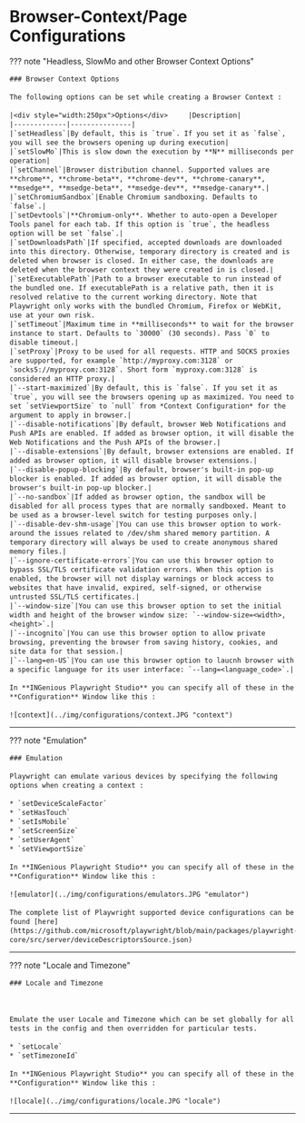 # **Browser-Context/Page Configurations**

??? note "Headless, SlowMo and other Browser Context Options"

    ### Browser Context Options

    The following options can be set while creating a Browser Context :

    |<div style="width:250px">Options</div>     |Description|
    |-------------|---------------|
    |`setHeadless`|By default, this is `true`. If you set it as `false`, you will see the browsers opening up during execution|
    |`setSlowMo`|This is slow down the execution by **N** milliseconds per operation|
    |`setChannel`|Browser distribution channel. Supported values are **chrome**, **chrome-beta**, **chrome-dev**, **chrome-canary**, **msedge**, **msedge-beta**, **msedge-dev**, **msedge-canary**.|
    |`setChromiumSandbox`|Enable Chromium sandboxing. Defaults to `false`.|
    |`setDevtools`|**Chromium-only**. Whether to auto-open a Developer Tools panel for each tab. If this option is `true`, the headless option will be set `false`.|
    |`setDownloadsPath`|If specified, accepted downloads are downloaded into this directory. Otherwise, temporary directory is created and is deleted when browser is closed. In either case, the downloads are deleted when the browser context they were created in is closed.|
    |`setExecutablePath`|Path to a browser executable to run instead of the bundled one. If executablePath is a relative path, then it is resolved relative to the current working directory. Note that Playwright only works with the bundled Chromium, Firefox or WebKit, use at your own risk.
    |`setTimeout`|Maximum time in **milliseconds** to wait for the browser instance to start. Defaults to `30000` (30 seconds). Pass `0` to disable timeout.|
    |`setProxy`|Proxy to be used for all requests. HTTP and SOCKS proxies are supported, for example `http://myproxy.com:3128` or `socks5://myproxy.com:3128`. Short form `myproxy.com:3128` is considered an HTTP proxy.|
    |`--start-maximized`|By default, this is `false`. If you set it as `true`, you will see the browsers opening up as maximized. You need to set `setViewportSize` to `null` from *Context Configuration* for the argument to apply in browser.|
    |`--disable-notifications`|By default, browser Web Notifications and Push APIs are enabled. If added as browser option, it will disable the Web Notifications and the Push APIs of the browser.|
    |`--disable-extensions`|By default, browser extensions are enabled. If added as browser option, it will disable browser extensions.|
    |`--disable-popup-blocking`|By default, browser's built-in pop-up blocker is enabled. If added as browser option, it will disable the browser's built-in pop-up blocker.|
    |`--no-sandbox`|If added as browser option, the sandbox will be disabled for all process types that are normally sandboxed. Meant to be used as a browser-level switch for testing purposes only.|
    |`--disable-dev-shm-usage`|You can use this browser option to work-around the issues related to /dev/shm shared memory partition. A temporary directory will always be used to create anonymous shared memory files.|
    |`--ignore-certificate-errors`|You can use this browser option to bypass SSL/TLS certificate validation errors. When this option is enabled, the browser will not display warnings or block access to websites that have invalid, expired, self-signed, or otherwise untrusted SSL/TLS certificates.|
    |`--window-size`|You can use this browser option to set the initial width and height of the browser window size: `--window-size=<width>,<height>`.|
    |`--incognito`|You can use this browser option to allow private browsing, preventing the browser from saving history, cookies, and site data for that session.|
    |`--lang=en-US`|You can use this browser option to laucnh browser with a specific language for its user interface: `--lang=<language_code>`.|
    
    In **INGenious Playwright Studio** you can specify all of these in the **Configuration** Window like this :

    ![context](../img/configurations/context.JPG "context")



-------------------------------------------------------------

??? note "Emulation"

    ### Emulation

    Playwright can emulate various devices by specifying the following options when creating a context :

    * `setDeviceScaleFactor` 
    * `setHasTouch` 
    * `setIsMobile` 
    * `setScreenSize` 
    * `setUserAgent` 
    * `setViewportSize`  

    In **INGenious Playwright Studio** you can specify all of these in the **Configuration** Window like this :

    ![emulator](../img/configurations/emulators.JPG "emulator")

    The complete list of Playwright supported device configurations can be found [here](https://github.com/microsoft/playwright/blob/main/packages/playwright-core/src/server/deviceDescriptorsSource.json)



-------------------------------------------

??? note "Locale and Timezone"

    ### Locale and Timezone 



    Emulate the user Locale and Timezone which can be set globally for all tests in the config and then overridden for particular tests.

    * `setLocale` 
    * `setTimezoneId` 

    In **INGenious Playwright Studio** you can specify all of these in the **Configuration** Window like this :

    ![locale](../img/configurations/locale.JPG "locale")


-------------------------------------------